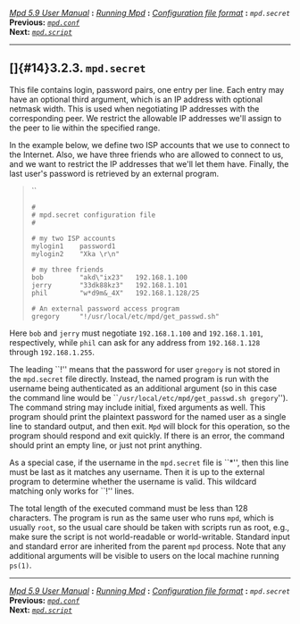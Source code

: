 [*Mpd 5.9 User Manual*](README.md) **:** [*Running Mpd*](mpd9.md) **:**
[*Configuration file format*](mpd11.md) **:** *`mpd.secret`*\
**Previous:** [*`mpd.conf`*](mpd13.md)\
**Next:** [*`mpd.script`*](mpd15.md)

------------------------------------------------------------------------

## []{#14}3.2.3. `mpd.secret`

This file contains login, password pairs, one entry per line. Each entry
may have an optional third argument, which is an IP address with
optional netmask width. This is used when negotiating IP addresses with
the corresponding peer. We restrict the allowable IP addresses we\'ll
assign to the peer to lie within the specified range.

In the example below, we define two ISP accounts that we use to connect
to the Internet. Also, we have three friends who are allowed to connect
to us, and we want to restrict the IP addresses that we\'ll let them
have. Finally, the last user\'s password is retrieved by an external
program.

> ``
>
>     #
>     # mpd.secret configuration file
>     #
>
>     # my two ISP accounts
>     mylogin1    password1
>     mylogin2    "Xka \r\n"
>
>     # my three friends
>     bob         "akd\"ix23"   192.168.1.100
>     jerry       "33dk88kz3"   192.168.1.101
>     phil        "w*d9m&_4X"   192.168.1.128/25
>
>     # An external password access program
>     gregory     "!/usr/local/etc/mpd/get_passwd.sh"

Here `bob` and `jerry` must negotiate `192.168.1.100` and
`192.168.1.101`, respectively, while `phil` can ask for any address from
`192.168.1.128` through `192.168.1.255`.

The leading \`\`!\'\' means that the password for user `gregory` is not
stored in the `mpd.secret` file directly. Instead, the named program is
run with the username being authenticated as an additional argument (so
in this case the command line would be
\`\``/usr/local/etc/mpd/get_passwd.sh gregory`\'\'). The command string
may include initial, fixed arguments as well. This program should print
the plaintext password for the named user as a single line to standard
output, and then exit. `Mpd` will block for this operation, so the
program should respond and exit quickly. If there is an error, the
command should print an empty line, or just not print anything.

As a special case, if the username in the `mpd.secret` file is
\`\`\*\'\', then this line must be last as it matches any username. Then
it is up to the external program to determine whether the username is
valid. This wildcard matching only works for \`\`!\'\' lines.

The total length of the executed command must be less than 128
characters. The program is run as the same user who runs `mpd`, which is
usually `root`, so the usual care should be taken with scripts run as
root, e.g., make sure the script is not world-readable or
world-writable. Standard input and standard error are inherited from the
parent `mpd` process. Note that any additional arguments will be visible
to users on the local machine running `ps(1)`.

------------------------------------------------------------------------

[*Mpd 5.9 User Manual*](README.md) **:** [*Running Mpd*](mpd9.md) **:**
[*Configuration file format*](mpd11.md) **:** *`mpd.secret`*\
**Previous:** [*`mpd.conf`*](mpd13.md)\
**Next:** [*`mpd.script`*](mpd15.md)
